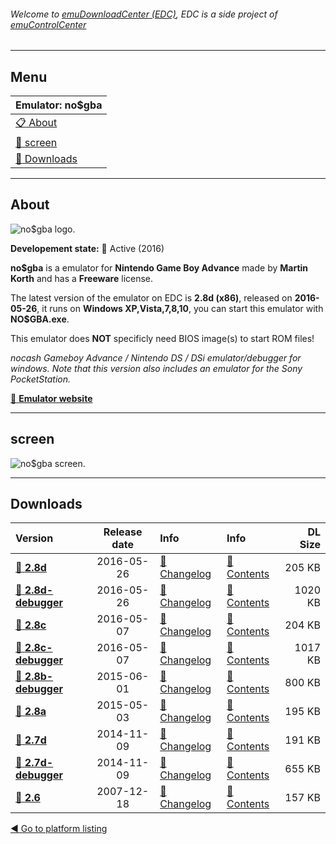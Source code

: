 ###### Welcome to [emuDownloadCenter (EDC)](https://github.com/PhoenixInteractiveNL/emuDownloadCenter/wiki/), EDC is a side project of [emuControlCenter](https://github.com/PhoenixInteractiveNL/emuControlCenter/wiki/)
***
## Menu
| **Emulator: no$gba** |
|:---------|
| [:clipboard: About](#about) |
| [:sunrise: screen](#screen) |
| [:floppy_disk: Downloads](#downloads) |
***
## About
![](https://github.com/PhoenixInteractiveNL/emuDownloadCenter/wiki/images_emulator/nogba_logo_200.jpg "no$gba logo.")

**Developement state:** :large_blue_circle: Active (2016)

**no$gba** is a emulator for **Nintendo Game Boy Advance** made by **Martin Korth** and has a **Freeware** license.

The latest version of the emulator on EDC is **2.8d (x86)**, released on **2016-05-26**, it runs on **Windows XP,Vista,7,8,10**, you can start this emulator with **NO$GBA.exe**.

This emulator does **NOT** specificly need BIOS image(s) to start ROM files!

_nocash Gameboy Advance / Nintendo DS / DSi emulator/debugger for windows. Note that this version also includes an emulator for the Sony PocketStation._

[:link: **Emulator website**](http://problemkaputt.de/index.htm)
***
## screen
![](https://raw.githubusercontent.com/PhoenixInteractiveNL/emuDownloadCenter/master/hooks/nogba/emulator_screen_01.jpg "no$gba screen.")
***
## Downloads
| Version  | Release date  | Info       | Info       | DL Size    |
|:---------|:-------------:|:-----------|:-----------|-----------:|
| [:floppy_disk: **2.8d**](https://github.com/PhoenixInteractiveNL/edc-repo0001/raw/master/nogba/2.8d.7z) | 2016-05-26 | [:page_facing_up: Changelog](https://github.com/PhoenixInteractiveNL/edc-repo0001/blob/master/nogba/2.8d_changelog.txt) | [:mag_right: Contents](https://github.com/PhoenixInteractiveNL/edc-repo0001/blob/master/nogba/2.8d_contents.txt) | 205 KB |
| [:floppy_disk: **2.8d-debugger**](https://github.com/PhoenixInteractiveNL/edc-repo0001/raw/master/nogba/2.8d-debugger.7z) | 2016-05-26 | [:page_facing_up: Changelog](https://github.com/PhoenixInteractiveNL/edc-repo0001/blob/master/nogba/2.8d-debugger_changelog.txt) | [:mag_right: Contents](https://github.com/PhoenixInteractiveNL/edc-repo0001/blob/master/nogba/2.8d-debugger_contents.txt) | 1020 KB |
| [:floppy_disk: **2.8c**](https://github.com/PhoenixInteractiveNL/edc-repo0001/raw/master/nogba/2.8c.7z) | 2016-05-07 | [:page_facing_up: Changelog](https://github.com/PhoenixInteractiveNL/edc-repo0001/blob/master/nogba/2.8c_changelog.txt) | [:mag_right: Contents](https://github.com/PhoenixInteractiveNL/edc-repo0001/blob/master/nogba/2.8c_contents.txt) | 204 KB |
| [:floppy_disk: **2.8c-debugger**](https://github.com/PhoenixInteractiveNL/edc-repo0001/raw/master/nogba/2.8c-debugger.7z) | 2016-05-07 | [:page_facing_up: Changelog](https://github.com/PhoenixInteractiveNL/edc-repo0001/blob/master/nogba/2.8c-debugger_changelog.txt) | [:mag_right: Contents](https://github.com/PhoenixInteractiveNL/edc-repo0001/blob/master/nogba/2.8c-debugger_contents.txt) | 1017 KB |
| [:floppy_disk: **2.8b-debugger**](https://github.com/PhoenixInteractiveNL/edc-repo0001/raw/master/nogba/2.8b-debugger.7z) | 2015-06-01 | [:page_facing_up: Changelog](https://github.com/PhoenixInteractiveNL/edc-repo0001/blob/master/nogba/2.8b-debugger_changelog.txt) | [:mag_right: Contents](https://github.com/PhoenixInteractiveNL/edc-repo0001/blob/master/nogba/2.8b-debugger_contents.txt) | 800 KB |
| [:floppy_disk: **2.8a**](https://github.com/PhoenixInteractiveNL/edc-repo0001/raw/master/nogba/2.8a.7z) | 2015-05-03 | [:page_facing_up: Changelog](https://github.com/PhoenixInteractiveNL/edc-repo0001/blob/master/nogba/2.8a_changelog.txt) | [:mag_right: Contents](https://github.com/PhoenixInteractiveNL/edc-repo0001/blob/master/nogba/2.8a_contents.txt) | 195 KB |
| [:floppy_disk: **2.7d**](https://github.com/PhoenixInteractiveNL/edc-repo0001/raw/master/nogba/2.7d.7z) | 2014-11-09 | [:page_facing_up: Changelog](https://github.com/PhoenixInteractiveNL/edc-repo0001/blob/master/nogba/2.7d_changelog.txt) | [:mag_right: Contents](https://github.com/PhoenixInteractiveNL/edc-repo0001/blob/master/nogba/2.7d_contents.txt) | 191 KB |
| [:floppy_disk: **2.7d-debugger**](https://github.com/PhoenixInteractiveNL/edc-repo0001/raw/master/nogba/2.7d-debugger.7z) | 2014-11-09 | [:page_facing_up: Changelog](https://github.com/PhoenixInteractiveNL/edc-repo0001/blob/master/nogba/2.7d-debugger_changelog.txt) | [:mag_right: Contents](https://github.com/PhoenixInteractiveNL/edc-repo0001/blob/master/nogba/2.7d-debugger_contents.txt) | 655 KB |
| [:floppy_disk: **2.6**](https://github.com/PhoenixInteractiveNL/edc-repo0001/raw/master/nogba/2.6.7z) | 2007-12-18 | [:page_facing_up: Changelog](https://github.com/PhoenixInteractiveNL/edc-repo0001/blob/master/nogba/2.6_changelog.txt) | [:mag_right: Contents](https://github.com/PhoenixInteractiveNL/edc-repo0001/blob/master/nogba/2.6_contents.txt) | 157 KB |

[:arrow_backward: Go to platform listing](https://github.com/PhoenixInteractiveNL/emuDownloadCenter/wiki/EDC-Platform-List)
